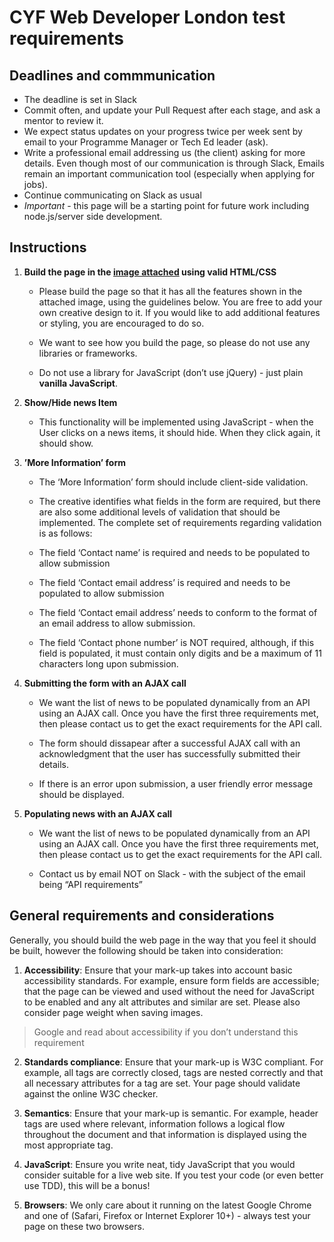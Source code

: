 # CYF Web Developer London test requirements

## Deadlines and commmunication

- The deadline is set in Slack
- Commit often, and update your Pull Request after each stage, and ask a mentor to review it.
- We expect status updates on your progress twice per week sent by email to your Programme Manager or Tech Ed leader (ask).
- Write a professional email addressing us (the client) asking for more details. Even though most of our communication is through Slack, Emails remain an important communication tool (especially when applying for jobs).
- Continue communicating on Slack as usual
- *Important* - this page will be a starting point for future work including
  node.js/server side development.

## Instructions

1. **Build the page in the [image attached](./assets/creative.png) using valid HTML/CSS**

    - Please build the page so that it has all the features shown in the attached image, using the guidelines below. You are free to add your own creative design to it. If you would like to add additional features or styling, you are encouraged to do so.

    - We want to see how you build the page, so please do not use any libraries or frameworks.

    - Do not use a library for JavaScript (don’t use jQuery) - just plain **vanilla JavaScript**.

2. **Show/Hide news Item**

    - This functionality will be implemented using JavaScript - when the User clicks on a news items, it should hide. When they click again, it should show.

3. **’More Information’ form**

    - The ‘More Information’ form should include client-side validation.
    - The creative identifies what fields in the form are required, but there are also some additional levels of validation that should be implemented. The complete set of requirements regarding validation is as follows:

    - The field ‘Contact name’ is required and needs to be populated to allow submission

    - The field ‘Contact email address’ is required and needs to be populated to allow submission

    - The field ‘Contact email address’ needs to conform to the format of an email address to allow submission.

    - The field ‘Contact phone number’ is NOT required, although, if this field is populated, it must contain only digits and be a maximum of 11 characters long upon submission.

4. **Submitting the form with an AJAX call**

    - We want the list of news to be populated dynamically from an API using an AJAX call. Once you have the first three requirements met, then please contact us to get the exact requirements for the API call.

    - The form should dissapear after a successful AJAX call with an acknowledgment that the user has successfully submitted their details.

    - If there is an error upon submission, a user friendly error message
      should be displayed. 

5. **Populating news with an AJAX call**

    - We want the list of news to be populated dynamically from an API using an AJAX call. Once you have the first three requirements met, then please contact us to get the exact requirements for the API call.

    - Contact us by email NOT on Slack - with the subject of the email being “API requirements”

## General requirements and considerations
Generally, you should build the web page in the way that you feel it should be built, however the following should be taken into consideration:

1. **Accessibility**: Ensure that your mark-up takes into account basic accessibility standards. For example, ensure form fields are accessible; that the page can be viewed and used without the need for JavaScript to be enabled and any alt attributes and similar are set. Please also consider page weight when saving images.

> Google and read about accessibility if you don’t understand this requirement

2. **Standards compliance**: Ensure that your mark-up is W3C compliant. For example, all tags are correctly closed, tags are nested correctly and that all necessary attributes for a tag are set. Your page should validate against the online W3C checker.

3. **Semantics**: Ensure that your mark-up is semantic. For example, header tags are used where relevant, information follows a logical flow throughout the document and that information is displayed using the most appropriate tag.

4. **JavaScript**: Ensure you write neat, tidy JavaScript that you would consider suitable for a live web site. If you test your code (or even better use TDD), this will be a bonus!

5. **Browsers**: We only care about it running on the latest Google Chrome and one of (Safari, Firefox or Internet Explorer 10+) - always test your page on these two browsers.
